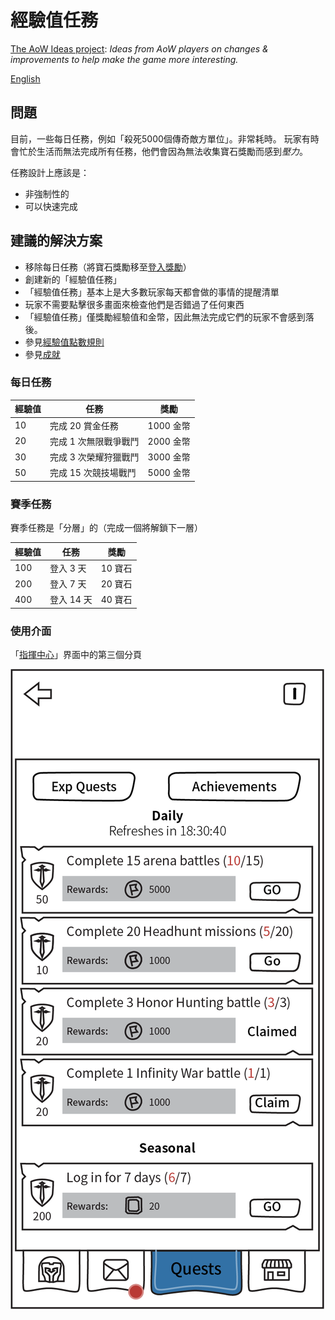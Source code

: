 # 經驗值任務

[The AoW Ideas project](https://github.com/nefarious-kitsune/aow.ideas):
*Ideas from AoW players on changes & improvements to help make the game more interesting.*

[English](exp-quests)

## 問題

目前，一些每日任務，例如「殺死5000個傳奇敵方單位」。非常耗時。
玩家有時會忙於生活而無法完成所有任務，他們會因為無法收集寶石獎勵而感到*壓力*。

任務設計上應該是：
* 非強制性的
* 可以快速完成

## 建議的解決方案

* 移除每日任務（將寶石獎勵移至[登入獎勵](../rewards/)）
* 創建新的「經驗值任務」
* 「經驗值任務」基本上是大多數玩家每天都會做的事情的提醒清單
* 玩家不需要點擊很多畫面來檢查他們是否錯過了任何東西
* 「經驗值任務」僅獎勵經驗值和金幣，因此無法完成它們的玩家不會感到落後。
* 參見[經驗值點數規則](zh.exp-point-rules)
* 參見[成就](zh.achievements)



### 每日任務

| 經驗值 | 任務           | 獎勵  |
| ---------- | ----------------- | ---------- |
|  10 | 完成 20 賞金任務   | 1000 金幣 |
|  20 | 完成 1 次無限戰爭戰鬥 | 2000 金幣 |
|  30 | 完成 3 次榮耀狩獵戰鬥 | 3000 金幣 |
|  50 | 完成 15 次競技場戰鬥  | 5000 金幣 |

### 賽季任務

賽季任務是「分層」的（完成一個將解鎖下一層）

| 經驗值 | 任務      | 獎勵  |
| ---- | ---------- | ------- |
|  100 | 登入 3 天   | 10 寶石 |
|  200 | 登入 7 天   | 20 寶石 |
|  400 | 登入 14 天  | 40 寶石 |

### 使用介面

「[指揮中心](../structure/command-center)」界面中的第三個分頁

![Example](../images/ui-command-center-exp-quest.png)